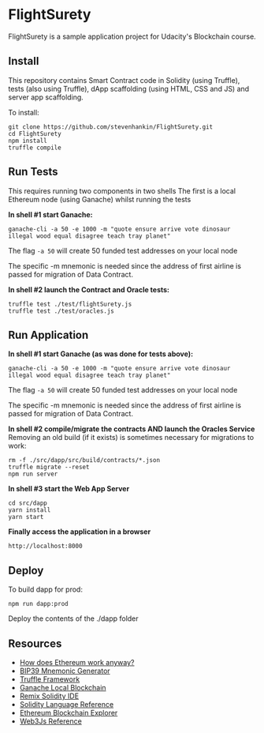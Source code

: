 # FlightSurety

FlightSurety is a sample application project for Udacity's Blockchain course.

## Install

This repository contains Smart Contract code in Solidity (using Truffle), tests (also using Truffle), dApp scaffolding (using HTML, CSS and JS) and server app scaffolding.

To install:
```shell
git clone https://github.com/stevenhankin/FlightSurety.git
cd FlightSurety
npm install
truffle compile
```

## Run Tests
This requires running two components in two shells
The first is a local Ethereum node (using Ganache) whilst running the tests

**In shell #1 start Ganache:**
```
ganache-cli -a 50 -e 1000 -m "quote ensure arrive vote dinosaur illegal wood equal disagree teach tray planet" 
```
The flag `-a 50` will create 50 funded test addresses on your local node

The specific -m mnemonic is needed since the address of first airline is 
passed for migration of Data Contract.

**In shell #2 launch the Contract and Oracle tests:**
```shell
truffle test ./test/flightSurety.js
truffle test ./test/oracles.js
```

## Run Application

**In shell #1 start Ganache (as was done for tests above):**
```
ganache-cli -a 50 -e 1000 -m "quote ensure arrive vote dinosaur illegal wood equal disagree teach tray planet" 
```
The flag `-a 50` will create 50 funded test addresses on your local node

The specific -m mnemonic is needed since the address of first airline is 
passed for migration of Data Contract.

**In shell #2 compile/migrate the contracts AND launch the Oracles Service**
Removing an old build (if it exists) is sometimes necessary for migrations to work:
```
rm -f ./src/dapp/src/build/contracts/*.json
truffle migrate --reset
npm run server
```
**In shell #3 start the Web App Server**
```
cd src/dapp
yarn install
yarn start
```

**Finally access the application in a browser**

`http://localhost:8000`


## Deploy

To build dapp for prod:

`npm run dapp:prod`

Deploy the contents of the ./dapp folder


## Resources

* [How does Ethereum work anyway?](https://medium.com/@preethikasireddy/how-does-ethereum-work-anyway-22d1df506369)
* [BIP39 Mnemonic Generator](https://iancoleman.io/bip39/)
* [Truffle Framework](http://truffleframework.com/)
* [Ganache Local Blockchain](http://truffleframework.com/ganache/)
* [Remix Solidity IDE](https://remix.ethereum.org/)
* [Solidity Language Reference](http://solidity.readthedocs.io/en/v0.4.24/)
* [Ethereum Blockchain Explorer](https://etherscan.io/)
* [Web3Js Reference](https://github.com/ethereum/wiki/wiki/JavaScript-API)

